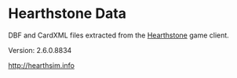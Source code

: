 Hearthstone Data
================

DBF and CardXML files extracted from the
[Hearthstone](http://playhearthstone.com) game client.

Version: 2.6.0.8834

http://hearthsim.info
